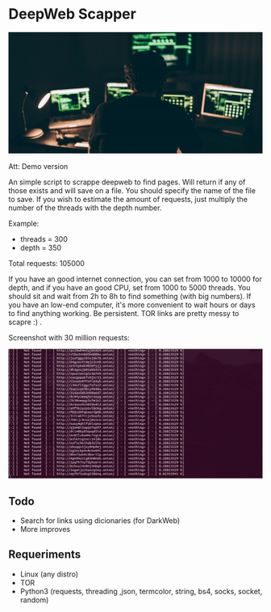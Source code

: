 # DeepWeb Scapper
<p align="center">
  <img src="someimage.jpg">
</p>


Att: Demo version

An simple script to scrappe deepweb to find pages. Will return if any of those exists and will save on a file. You should specify the name of the file to save.
If you wish to estimate the amount of requests, just multiply the number of the threads with the depth number.

Example:
* threads = 300
* depth = 350

Total requests: 105000

If you have an good internet connection, you can set from 1000 to 10000 for depth, and if you have an good CPU, set from 1000 to 5000 threads.
You should sit and wait from 2h to 8h to find something (with big numbers). If you have an low-end computer, it's more convenient to wait hours or days to find anything working. Be persistent. TOR links are pretty messy to scapre :) .

Screenshot with 30 million requests:
<p align="center">
  <img src="screenshot.png">
</p>

## Todo

* Search for links using dicionaries (for DarkWeb)
* More improves

## Requeriments

* Linux (any distro)
* TOR
* Python3 (requests, threading ,json, termcolor, string, bs4, socks, socket, random)
